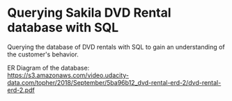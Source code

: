 # Querying Sakila DVD Rental database with SQL
Querying the database of DVD rentals with SQL to gain an understanding of the customer's behavior.

ER Diagram of the database:   
https://s3.amazonaws.com/video.udacity-data.com/topher/2018/September/5ba96b12_dvd-rental-erd-2/dvd-rental-erd-2.pdf
